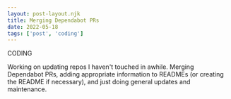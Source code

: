 ```yaml
---
layout: post-layout.njk
title: Merging Dependabot PRs
date: 2022-05-18
tags: ['post', 'coding']
---
```

<!-- Excerpt Start -->
CODING
<!-- Excerpt End -->

Working on updating repos I haven't touched in awhile. Merging Dependabot PRs, adding appropriate information to READMEs (or creating the README if necessary), and just doing general updates and maintenance.
